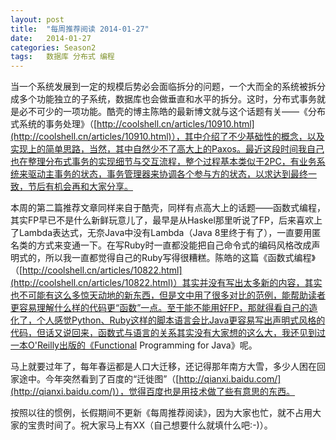 ```yaml
---
layout: post
title:  "每周推荐阅读 2014-01-27"
date:   2014-01-27
categories: Season2 
tags:   数据库 分布式 编程
---
```


当一个系统发展到一定的规模后势必会面临拆分的问题，一个大而全的系统被拆分成多个功能独立的子系统，数据库也会做垂直和水平的拆分。这时，分布式事务就是必不可少的一项功能。酷壳的博主陈皓的最新博文就与这个话题有关——《分布式系统的事务处理》（[http://coolshell.cn/articles/10910.html](http://coolshell.cn/articles/10910.html)），其中介绍了不少基础性的概念，以及实现上的简单思路，当然，其中自然少不了高大上的Paxos。最近这段时间我自己也在整理分布式事务的实现细节与交互流程，整个过程基本类似于2PC，有业务系统来驱动主事务的状态，事务管理器来协调各个参与方的状态，以求达到最终一致，节后有机会再和大家分享。

本周的第二篇推荐文章同样来自于酷壳，同样有点高大上的话题——函数式编程，其实FP早已不是什么新鲜玩意儿了，最早是从Haskel那里听说了FP，后来喜欢上了Lambda表达式，无奈Java中没有Lambda（Java 8里终于有了），一直要用匿名类的方式来变通一下。在写Ruby时一直都没能把自己命令式的编码风格改成声明式的，所以我一直都觉得自己的Ruby写得很糟糕。陈皓的这篇《函数式编程》（[http://coolshell.cn/articles/10822.html](http://coolshell.cn/articles/10822.html)）其实并没有写出太多新的内容，其实也不可能有这么多惊天动地的新东西，但是文中用了很多对比的范例，能帮助读者更容易理解什么样的代码更“函数”一点。至于能不能用好FP，那就得看自己的造化了，个人感觉Python、Ruby这样的脚本语言会比Java更容易写出声明式风格的代码，但话又说回来，函数式与语言的关系其实没有大家想的这么大，我还见到过一本O'Reilly出版的《Functional Programming for Java》呢。

马上就要过年了，每年春运都是人口大迁移，还记得那年南方大雪，多少人困在回家途中。今年突然看到了百度的“迁徙图”（[http://qianxi.baidu.com/](http://qianxi.baidu.com/)），觉得百度也是用技术做了些有意思的东西。

按照以往的惯例，长假期间不更新《每周推荐阅读》，因为大家也忙，就不占用大家的宝贵时间了。祝大家马上有XX（自己想要什么就填什么吧:-)）。